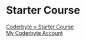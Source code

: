 # Starter Course

[Coderbyte > Starter Course](https://coderbyte.com/starter-course)
\
[My Coderbyte Account](https://coderbyte.com/profile/seydanurdemir)
